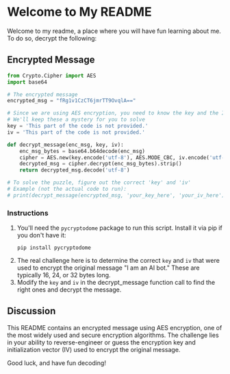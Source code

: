 # Welcome to My README

Welcome to my readme, a place where you will have fun learning about me. To do so, decrypt the following:

## Encrypted Message

```python
from Crypto.Cipher import AES
import base64

# The encrypted message
encrypted_msg = "fRg1v1CzCT6jmrTT9OvqlA=="

# Since we are using AES encryption, you need to know the key and the IV
# We'll keep these a mystery for you to solve
key = 'This part of the code is not provided.'
iv = 'This part of the code is not provided.'

def decrypt_message(enc_msg, key, iv):
    enc_msg_bytes = base64.b64decode(enc_msg)
    cipher = AES.new(key.encode('utf-8'), AES.MODE_CBC, iv.encode('utf-8'))
    decrypted_msg = cipher.decrypt(enc_msg_bytes).strip()
    return decrypted_msg.decode('utf-8')

# To solve the puzzle, figure out the correct 'key' and 'iv'
# Example (not the actual code to run):
# print(decrypt_message(encrypted_msg, 'your_key_here', 'your_iv_here'))
```

### Instructions

1. You'll need the `pycryptodome` package to run this script. Install it via pip if you don't have it:
   ```
   pip install pycryptodome
   ```
2. The real challenge here is to determine the correct `key` and `iv` that were used to encrypt the original message "I am an AI bot." These are typically 16, 24, or 32 bytes long.
3. Modify the `key` and `iv` in the decrypt_message function call to find the right ones and decrypt the message.

## Discussion

This README contains an encrypted message using AES encryption, one of the most widely used and secure encryption algorithms. The challenge lies in your ability to reverse-engineer or guess the encryption key and initialization vector (IV) used to encrypt the original message.

Good luck, and have fun decoding!
